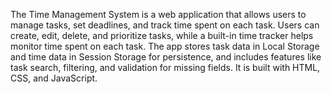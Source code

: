 The Time Management System is a web application that allows users to manage tasks, set deadlines, and track time spent on each task. Users can create, edit, delete, and prioritize tasks, while a built-in time tracker helps monitor time spent on each task. The app stores task data in Local Storage and time data in Session Storage for persistence, and includes features like task search, filtering, and validation for missing fields. It is built with HTML, CSS, and JavaScript.
